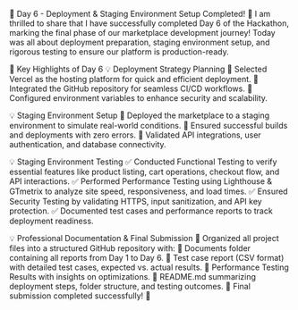 🚀 Day 6 - Deployment & Staging Environment Setup Completed! 🎉
I am thrilled to share that I have successfully completed Day 6 of the Hackathon, marking the final phase of our marketplace development journey! Today was all about deployment preparation, staging environment setup, and rigorous testing to ensure our platform is production-ready.

🔹 Key Highlights of Day 6
💡 Deployment Strategy Planning
🔹 Selected Vercel as the hosting platform for quick and efficient deployment.
🔹 Integrated the GitHub repository for seamless CI/CD workflows.
🔹 Configured environment variables to enhance security and scalability.

💡 Staging Environment Setup
🔹 Deployed the marketplace to a staging environment to simulate real-world conditions.
🔹 Ensured successful builds and deployments with zero errors.
🔹 Validated API integrations, user authentication, and database connectivity.

💡 Staging Environment Testing
✅ Conducted Functional Testing to verify essential features like product listing, cart operations, checkout flow, and API interactions.
✅ Performed Performance Testing using Lighthouse & GTmetrix to analyze site speed, responsiveness, and load times.
✅ Ensured Security Testing by validating HTTPS, input sanitization, and API key protection.
✅ Documented test cases and performance reports to track deployment readiness.

💡 Professional Documentation & Final Submission
📂 Organized all project files into a structured GitHub repository with:
🔹 Documents folder containing all reports from Day 1 to Day 6.
🔹 Test case report (CSV format) with detailed test cases, expected vs. actual results.
🔹 Performance Testing Results with insights on optimizations.
🔹 README.md summarizing deployment steps, folder structure, and testing outcomes.
📌 Final submission completed successfully! 🎯
